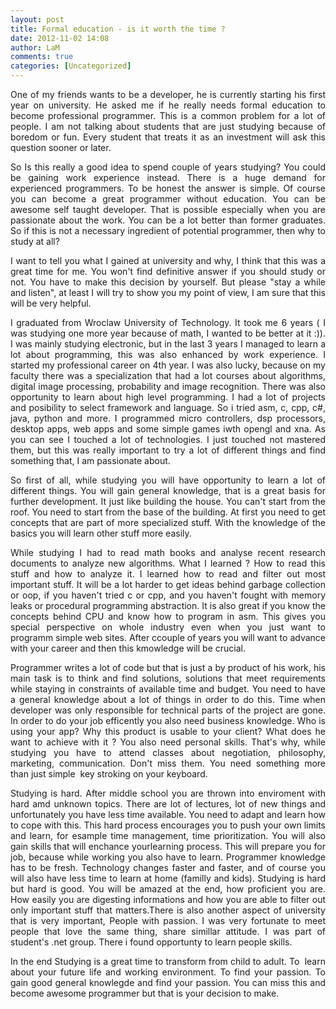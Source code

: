 ```yaml
---
layout: post
title: Formal education - is it worth the time ?
date: 2012-11-02 14:08
author: LaM
comments: true
categories: [Uncategorized]
---
```

<p align="justify">One of my friends wants to be a developer, he is currently starting his first year on university. He asked me if he really needs formal education to become professional programmer. This is a common problem for a lot of people. I am not talking about students that are just studying because of boredom or fun. Every student that treats it as an investment will ask this question sooner or later.</p>  <p align="justify">So Is this really a good idea to spend couple of years studying? You could be gaining work experience instead. There is a huge demand for experienced programmers. To be honest the answer is simple. Of course you can become a great programmer without education. You can be awesome self taught developer. That is possible especially when you are passionate about the work. You can be a lot better than former graduates. So if this is not a necessary ingredient of potential programmer, then why to study at all?</p>  <p align="justify">I want to tell you what I gained at university and why, I think that this was a great time for me. You won't find definitive answer if you should study or not. You have to make this decision by yourself. But please &quot;stay a while and listen&quot;, at least I will try to show you my point of view, I am sure that this will be very helpful.</p>  <p align="justify">I graduated from Wroclaw University of Technology. It took me 6 years ( I was studying one more year because of math, I wanted to be better at it :)). I was mainly studying electronic, but in the last 3 years I managed to learn a lot about programming, this was also enhanced by work experience. I started my professional career on 4th year. I was also lucky, because on my faculty there was a specialization that had a lot courses about algorithms, digital image processing, probability and image recognition. There was also opportunity to learn about high level programming. I had a lot of projects and posibility to select framework and language. So i tried asm, c, cpp, c#, java, python and more. I programmed micro controllers, dsp processors, desktop apps, web apps and some simple games iwth opengl and xna. As you can see I touched a lot of technologies. I just touched not mastered them, but this was really important to try a lot of different things and find something that, I am passionate about.</p>  <p align="justify">So first of all, while studying you will have opportunity to learn a lot of different things. You will gain general knowledge, that is a great basis for further development. It just like building the house. You can't start from the roof. You need to start from the base of the building. At first you need to get concepts that are part of more specialized stuff. With the knowledge of the basics you will learn other stuff more easily.</p>  <p align="justify">While studying I had to read math books and analyse recent research documents to analyze new algorithms. What I learned ? How to read this stuff and how to analyze it. I learned how to read and filter out most important stuff. It will be a lot harder to get ideas behind garbage collection or oop, if you haven't tried c or cpp, and you haven't fought with memory leaks or procedural programming abstraction. It is also great if you know the concepts behind CPU and know how to program in asm. This gives you special perspective on whole industry even when you just want to programm simple web sites. After ccouple of years you will want to advance with your career and then this kmowledge will be crucial.</p>  <p align="justify">Programmer writes a lot of code but that is just a by product of his work, his main task is to think and find solutions, solutions that meet requirements while staying in constraints of available time and budget. You need to have a general knowledge about a lot of things in order to do this. Time when developer was only responsible for technical parts of the project are gone. In order to do your job efficently you also need business knowledge. Who is using your app? Why this product is usable to your client? What does he want to achieve with it ? You also need personal skills. That's why, while studying you have to attend classes about negotiation, philosophy, marketing, communication. Don't miss them. You need something more than just simple&#160; key stroking on your keyboard.</p>  <p align="justify">Studying is hard. After middle school you are thrown into enviroment with hard amd unknown topics. There are lot of lectures, lot of new things and unfortunately you have less time available. You need to adapt and learn how to cope with this. This hard process encourages you to push your own limits and learn, for esample time management, time prioritization. You will also gain skills that will enchance yourlearning process. This will prepare you for job, because while working you also have to learn. Programmer knowledge has to be fresh. Technology changes faster and faster, and of course you will also have less time to learn at home (familly and kids). Studying is hard but hard is good. You will be amazed at the end, how proficient you are. How easily you are digesting informations and how you are able to filter out only important stuff that matters.There is also another aspect of university that is very important, People with passion. I was very fortunate to meet people that love the same thing, share simillar attitude. I was part of student's .net group. There i found opportunty to learn people skills.</p>  <p align="justify">In the end Studying is a great time to transform from child to adult. To&#160; learn about your future life and working environment. To find your passion. To gain good general knowlegde and find your passion. You can miss this and become awesome programmer but that is your decision to make.</p>
